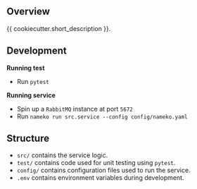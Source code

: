 ## Overview

{{ cookiecutter.short_description }}.

## Development

**Running test**

- Run `pytest`

**Running service**

- Spin up a `RabbitMQ` instance at port `5672`
- Run `nameko run src.service --config config/nameko.yaml`

## Structure

- `src/` contains the service logic.
- `test/` contains code used for unit testing using `pytest`.
- `config/` contains configuration files used to run the service.
- `.env` contains environment variables during development.
